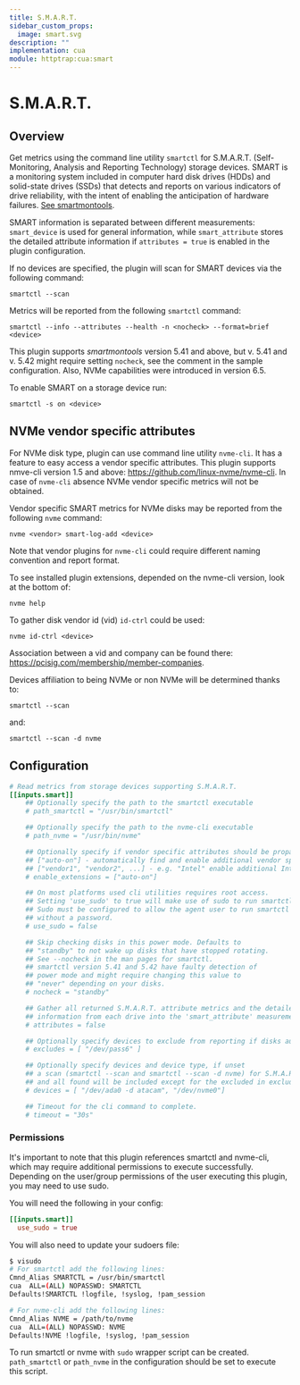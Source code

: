```yaml
---
title: S.M.A.R.T.
sidebar_custom_props:
  image: smart.svg
description: ""
implementation: cua
module: httptrap:cua:smart
---
```


# S.M.A.R.T.

## Overview

Get metrics using the command line utility `smartctl` for S.M.A.R.T. (Self-Monitoring, Analysis and Reporting Technology) storage devices. SMART is a monitoring system included in computer hard disk drives (HDDs) and solid-state drives (SSDs) that detects and reports on various indicators of drive reliability, with the intent of enabling the anticipation of hardware failures. [See smartmontools](https://www.smartmontools.org/).

SMART information is separated between different measurements: `smart_device` is used for general information, while `smart_attribute` stores the detailed attribute information if `attributes = true` is enabled in the plugin configuration.

If no devices are specified, the plugin will scan for SMART devices via the following command:

```
smartctl --scan
```

Metrics will be reported from the following `smartctl` command:

```
smartctl --info --attributes --health -n <nocheck> --format=brief <device>
```

This plugin supports _smartmontools_ version 5.41 and above, but v. 5.41 and v. 5.42
might require setting `nocheck`, see the comment in the sample configuration.
Also, NVMe capabilities were introduced in version 6.5.

To enable SMART on a storage device run:

```
smartctl -s on <device>
```

## NVMe vendor specific attributes

For NVMe disk type, plugin can use command line utility `nvme-cli`. It has a feature
to easy access a vendor specific attributes.
This plugin supports nmve-cli version 1.5 and above: https://github.com/linux-nvme/nvme-cli.
In case of `nvme-cli` absence NVMe vendor specific metrics will not be obtained.

Vendor specific SMART metrics for NVMe disks may be reported from the following `nvme` command:

```
nvme <vendor> smart-log-add <device>
```

Note that vendor plugins for `nvme-cli` could require different naming convention and report format.

To see installed plugin extensions, depended on the nvme-cli version, look at the bottom of:

```
nvme help
```

To gather disk vendor id (vid) `id-ctrl` could be used:

```
nvme id-ctrl <device>
```

Association between a vid and company can be found there: https://pcisig.com/membership/member-companies.

Devices affiliation to being NVMe or non NVMe will be determined thanks to:

```
smartctl --scan
```

and:

```
smartctl --scan -d nvme
```

## Configuration

```toml
# Read metrics from storage devices supporting S.M.A.R.T.
[[inputs.smart]]
    ## Optionally specify the path to the smartctl executable
    # path_smartctl = "/usr/bin/smartctl"

    ## Optionally specify the path to the nvme-cli executable
    # path_nvme = "/usr/bin/nvme"

    ## Optionally specify if vendor specific attributes should be propagated for NVMe disk case
    ## ["auto-on"] - automatically find and enable additional vendor specific disk info
    ## ["vendor1", "vendor2", ...] - e.g. "Intel" enable additional Intel specific disk info
    # enable_extensions = ["auto-on"]

    ## On most platforms used cli utilities requires root access.
    ## Setting 'use_sudo' to true will make use of sudo to run smartctl or nvme-cli.
    ## Sudo must be configured to allow the agent user to run smartctl or nvme-cli
    ## without a password.
    # use_sudo = false

    ## Skip checking disks in this power mode. Defaults to
    ## "standby" to not wake up disks that have stopped rotating.
    ## See --nocheck in the man pages for smartctl.
    ## smartctl version 5.41 and 5.42 have faulty detection of
    ## power mode and might require changing this value to
    ## "never" depending on your disks.
    # nocheck = "standby"

    ## Gather all returned S.M.A.R.T. attribute metrics and the detailed
    ## information from each drive into the 'smart_attribute' measurement.
    # attributes = false

    ## Optionally specify devices to exclude from reporting if disks auto-discovery is performed.
    # excludes = [ "/dev/pass6" ]

    ## Optionally specify devices and device type, if unset
    ## a scan (smartctl --scan and smartctl --scan -d nvme) for S.M.A.R.T. devices will be done
    ## and all found will be included except for the excluded in excludes.
    # devices = [ "/dev/ada0 -d atacam", "/dev/nvme0"]

    ## Timeout for the cli command to complete.
    # timeout = "30s"
```

### Permissions

It's important to note that this plugin references smartctl and nvme-cli, which may require additional permissions to execute successfully.
Depending on the user/group permissions of the user executing this plugin, you may need to use sudo.

You will need the following in your config:

```toml
[[inputs.smart]]
  use_sudo = true
```

You will also need to update your sudoers file:

```bash
$ visudo
# For smartctl add the following lines:
Cmnd_Alias SMARTCTL = /usr/bin/smartctl
cua  ALL=(ALL) NOPASSWD: SMARTCTL
Defaults!SMARTCTL !logfile, !syslog, !pam_session

# For nvme-cli add the following lines:
Cmnd_Alias NVME = /path/to/nvme
cua  ALL=(ALL) NOPASSWD: NVME
Defaults!NVME !logfile, !syslog, !pam_session
```

To run smartctl or nvme with `sudo` wrapper script can be created. `path_smartctl` or
`path_nvme` in the configuration should be set to execute this script.

